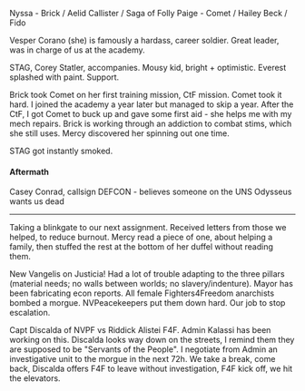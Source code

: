 Nyssa - Brick / Aelid Callister / Saga of Folly
Paige - Comet / Hailey Beck / Fido

Vesper Corano (she) is famously a hardass, career soldier. Great leader, was in charge of us at the academy.

STAG, Corey Statler, accompanies. Mousy kid, bright + optimistic. Everest splashed with paint. Support.

Brick took Comet on her first training mission, CtF mission. Comet took it hard. I joined the academy a year later but managed to skip a year. After the CtF, I got Comet to buck up and gave some first aid - she helps me with my mech repairs. Brick is working through an addiction to combat stims, which she still uses. Mercy discovered her spinning out one time.

STAG got instantly smoked.

#### Aftermath

Casey Conrad, callsign DEFCON - believes someone on the UNS Odysseus wants us dead

---

Taking a blinkgate to our next assignment. Received letters from those we helped, to reduce burnout. Mercy read a piece of one, about helping a family, then stuffed the rest at the bottom of her duffel without reading them. 

New Vangelis on Justicia! Had a lot of trouble adapting to the three pillars (material needs; no walls between worlds; no slavery/indenture). Mayor has been fabricating econ reports. All female Fighters4Freedom anarchists bombed a morgue. NVPeacekeepers put them down hard. Our job to stop escalation.

Capt Discalda of NVPF vs Riddick Alistei F4F. Admin Kalassi has been working on this. Discalda looks way down on the streets, I remind them they are supposed to be "Servants of the People". I negotiate from Admin an investigative unit to the morgue in the next 72h. We take a break, come back, Discalda offers F4F to leave without investigation, F4F kick off, we hit the elevators.